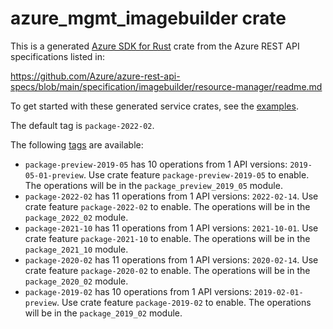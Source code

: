 # azure_mgmt_imagebuilder crate

This is a generated [Azure SDK for Rust](https://github.com/Azure/azure-sdk-for-rust) crate from the Azure REST API specifications listed in:

https://github.com/Azure/azure-rest-api-specs/blob/main/specification/imagebuilder/resource-manager/readme.md

To get started with these generated service crates, see the [examples](https://github.com/Azure/azure-sdk-for-rust/blob/main/services/README.md#examples).

The default tag is `package-2022-02`.

The following [tags](https://github.com/Azure/azure-sdk-for-rust/blob/main/services/tags.md) are available:

- `package-preview-2019-05` has 10 operations from 1 API versions: `2019-05-01-preview`. Use crate feature `package-preview-2019-05` to enable. The operations will be in the `package_preview_2019_05` module.
- `package-2022-02` has 11 operations from 1 API versions: `2022-02-14`. Use crate feature `package-2022-02` to enable. The operations will be in the `package_2022_02` module.
- `package-2021-10` has 11 operations from 1 API versions: `2021-10-01`. Use crate feature `package-2021-10` to enable. The operations will be in the `package_2021_10` module.
- `package-2020-02` has 11 operations from 1 API versions: `2020-02-14`. Use crate feature `package-2020-02` to enable. The operations will be in the `package_2020_02` module.
- `package-2019-02` has 10 operations from 1 API versions: `2019-02-01-preview`. Use crate feature `package-2019-02` to enable. The operations will be in the `package_2019_02` module.
